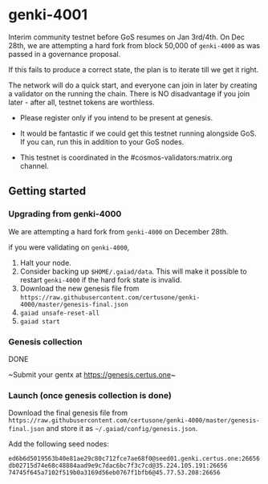 # genki-4001

Interim community testnet before GoS resumes on Jan 3rd/4th. On Dec 28th, we are attempting a hard fork from block 50,000 of `genki-4000` as was passed in a governance proposal.

If this fails to produce a correct state, the plan is to iterate till we get it right.  

The network will do a quick start, and everyone can join in later by creating a validator on the running the chain. There is NO disadvantage if you join later - after all, testnet tokens are worthless.

- Please register only if you intend to be present at genesis.

- It would be fantastic if we could get this testnet running alongside GoS.
  If you can, run this in addition to your GoS nodes.

- This testnet is coordinated in the #cosmos-validators:matrix.org channel.

## Getting started

### Upgrading from genki-4000

We are attempting a hard fork from `genki-4000` on December 28th.

if you were validating on `genki-4000`,

1. Halt your node.
2. Consider backing up `$HOME/.gaiad/data`. This will make it possible to restart `genki-4000` if the hard fork state is invalid.
3. Download the new genesis file from `https://raw.githubusercontent.com/certusone/genki-4000/master/genesis-final.json`
4. `gaiad unsafe-reset-all`
5. `gaiad start`



### Genesis collection

DONE

~Submit your gentx at https://genesis.certus.one~

### Launch (once genesis collection is done)

Download the final genesis file from `https://raw.githubusercontent.com/certusone/genki-4000/master/genesis-final.json` and store it as `~/.gaiad/config/genesis.json`.

Add the following seed nodes:

    ed6b6d5019563b40e81ae29c80c712fce7ae68f0@seed01.genki.certus.one:26656
    db02715d74e68c48884aad9e9c7dac6bc7f3c7cd@35.224.105.191:26656
    74745f645a7102f519b0a3169d56eb0767f1bfb6@45.77.53.208:26656
